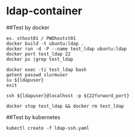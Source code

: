 # ldap-container

##Test by docker
```shell=
ex. sthost01 / PWDhostst01
docker build -t ubuntu:ldap .
docker run -d -P --name test_ldap ubuntu:ldap
docker port test_ldap 22
docker ps |grep test_ldap

docker exec -ti test_ldap bash
getent passwd slurmuser
su ${ldapuser}
exit

ssh ${ldapuser}@localhost -p ${22forword_port}

docker stop test_ldap && docker rm test_ldap 
```

##Test by kubernetes
```shell=
kubectl create -f ldap-ssh.yaml
```
